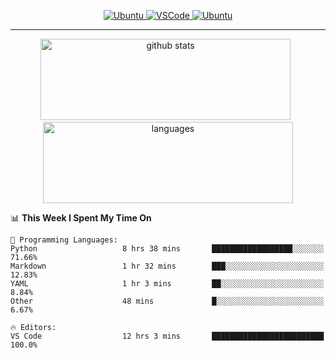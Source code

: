 <p align="center">
  <a href="https://www.ubuntu.com/"> <img alt="Ubuntu" src="https://img.shields.io/badge/Ubuntu-E95420?style=for-the-badge&logo=ubuntu&logoColor=white"> </a>
  <a href="https://code.visualstudio.com/"> <img alt="VSCode" src="https://img.shields.io/badge/Editor-VSCode-green?style=for-the-badge&logo=visual-studio-code&logoColor=white"> </a>
 <a href="https://https://www.python.org/"> <img alt="Ubuntu" src="https://img.shields.io/badge/Python-3776AB?style=for-the-badge&logo=python&logoColor=white"> </a> 
 </p>
<hr>
<p align="center">
  <img src="https://github-readme-stats.vercel.app/api?username=ebadkamil&count_private=true&show_icons=true&theme=dracula&hide=stars&card_width=400" alt="github stats" height="130" width="400"/>
  &nbsp;
  <img src="https://github-readme-stats.vercel.app/api/top-langs/?username=ebadkamil&layout=compact&theme=dracula&hide=jupyter%20notebook&card_width=400" alt="languages" height="130" width="400">
</p>

<!--START_SECTION:waka-->
📊 **This Week I Spent My Time On** 

```text
💬 Programming Languages: 
Python                   8 hrs 38 mins       ██████████████████░░░░░░░   71.66% 
Markdown                 1 hr 32 mins        ███░░░░░░░░░░░░░░░░░░░░░░   12.83% 
YAML                     1 hr 3 mins         ██░░░░░░░░░░░░░░░░░░░░░░░   8.84% 
Other                    48 mins             █░░░░░░░░░░░░░░░░░░░░░░░░   6.67%

🔥 Editors: 
VS Code                  12 hrs 3 mins       █████████████████████████   100.0%

```


<!--END_SECTION:waka-->